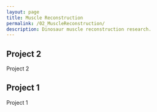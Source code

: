 ```yaml
---
layout: page
title: Muscle Reconstruction
permalink: /02_MuscleReconstruction/
description: Dinosaur muscle reconstruction research.
---
```


## Project 2

Project 2

## Project 1

Project 1
